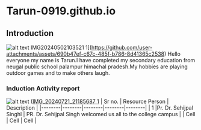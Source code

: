 # Tarun-0919.github.io
## Introduction
![alt text](image.jpg)
IMG20240502103521 1](https://github.com/user-attachments/assets/690b47ef-c67c-485f-b786-8d41365c2538)
Hello everyone my name is Tarun.I have completed my secondary education from neugal public school palampur himachal pradesh.My hobbies are playing outdoor games and to make others laugh.
### Induction Activity report
![alt text](image.jpg)
([IMG_20240721_21185687 1](https://github.com/user-attachments/assets/fcdef0fd-3b3d-4e57-aa6f-b977ad08c26c)
| Sr no. | Resource Person | Description |
|--------|--------|--------|--------|--------|
| 1 |Pr. Dr. Sehijpal Singhl | PR. Dr. Sehijpal Singh welcomed us all to the college campus | 
| Cell | Cell | Cell | 
